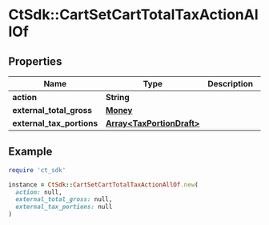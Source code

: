 # CtSdk::CartSetCartTotalTaxActionAllOf

## Properties

| Name | Type | Description | Notes |
| ---- | ---- | ----------- | ----- |
| **action** | **String** |  | [optional] |
| **external_total_gross** | [**Money**](Money.md) |  | [optional] |
| **external_tax_portions** | [**Array&lt;TaxPortionDraft&gt;**](TaxPortionDraft.md) |  | [optional] |

## Example

```ruby
require 'ct_sdk'

instance = CtSdk::CartSetCartTotalTaxActionAllOf.new(
  action: null,
  external_total_gross: null,
  external_tax_portions: null
)
```

